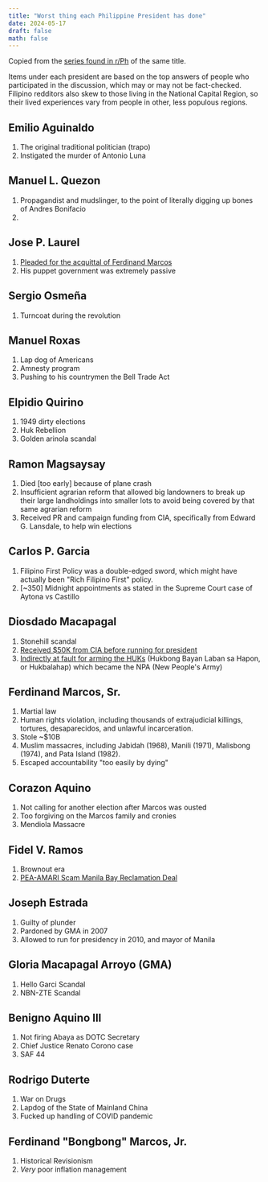```yaml
---
title: "Worst thing each Philippine President has done"
date: 2024-05-17
draft: false
math: false
---
```


Copied from the [series found in r/Ph](https://old.reddit.com/r/Philippines/comments/1aeige6/worst_thing_each_philippine_president_has_ever/) of the same title.

Items under each president are based on the top answers of people who
participated in the discussion, which may or may not be fact-checked.
Filipino redditors also skew to those living in the National Capital
Region, so their lived experiences vary from people in other, less
populous regions.


## Emilio Aguinaldo

1. The original traditional politician (trapo)
2. Instigated the murder of Antonio Luna

## Manuel L. Quezon

1. Propagandist and mudslinger, to the point of literally digging up bones of Andres
   Bonifacio
2. 

## Jose P. Laurel

1. [Pleaded for the acquittal of Ferdinand Marcos](https://martiallawmuseum.ph/magaral/young-marcos/)
2. His puppet government was extremely passive

## Sergio Osmeña

1. Turncoat during the revolution

## Manuel Roxas

1. Lap dog of Americans
2. Amnesty program
3. Pushing to his countrymen the Bell Trade Act

## Elpidio Quirino

1. 1949 dirty elections
2. Huk Rebellion
3. Golden arinola scandal

## Ramon Magsaysay

1. Died [too early] because of plane crash
2. Insufficient agrarian reform that allowed big landowners to break up
   their large landholdings into smaller lots to avoid being covered by
   that same agrarian reform
3. Received PR and campaign funding from CIA, specifically from Edward
   G. Lansdale, to help win elections

## Carlos P. Garcia

1. Filipino First Policy was a double-edged sword, which might
   have actually been "Rich Filipino First" policy.
2. [~350] Midnight appointments as stated in the Supreme Court case
   of Aytona vs Castillo

## Diosdado Macapagal

1. Stonehill scandal
2. [Received $50K from CIA before running for president](https://www.cia.gov/readingroom/document/cia-rdp90-00965r000403710024-4)
3. [Indirectly at fault for arming the HUKs](https://www.rappler.com/voices/thought-leaders/analysis-how-ferdinand-marcos-1965-election-campaign-turned-central-luzon-war-zone/) (Hukbong Bayan Laban sa Hapon, or Hukbalahap) which
   became the NPA (New People's Army)

## Ferdinand Marcos, Sr.

1. Martial law
2. Human rights violation, including thousands of extrajudicial
   killings, tortures, desaparecidos, and unlawful incarceration.
3. Stole ~$10B
4. Muslim massacres, including Jabidah (1968), Manili (1971), Malisbong
   (1974), and Pata Island (1982).
5. Escaped accountability "too easily by dying"

## Corazon Aquino

1. Not calling for another election after Marcos was ousted
2. Too forgiving on the Marcos family and cronies
3. Mendiola Massacre

## Fidel V. Ramos

1. Brownout era
2. [PEA-AMARI Scam Manila Bay Reclamation Deal](https://old.pcij.org/stories/the-grandmother-of-all-scams/)

## Joseph Estrada

1. Guilty of plunder
2. Pardoned by GMA in 2007
3. Allowed to run for presidency in 2010, and mayor of Manila

## Gloria Macapagal Arroyo (GMA)

1. Hello Garci Scandal
2. NBN-ZTE Scandal

## Benigno Aquino III

1. Not firing Abaya as DOTC Secretary
2. Chief Justice Renato Corono case
3. SAF 44

## Rodrigo Duterte

1. War on Drugs
2. Lapdog of the State of Mainland China
3. Fucked up handling of COVID pandemic

## Ferdinand "Bongbong" Marcos, Jr.

1. Historical Revisionism
2. *Very* poor inflation management
